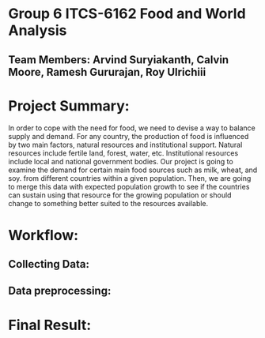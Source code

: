 # Group 6 ITCS-6162 Food and World Analysis
## Team Members: Arvind Suryiakanth, Calvin Moore, Ramesh Gururajan, Roy Ulrichiii

# Project Summary:
In order to cope with the need for food, we need to devise a way to balance supply and demand. For any country, the production of food is influenced by two main factors, natural resources and institutional support. Natural resources include fertile land, forest, water, etc. Institutional resources include local and national government bodies. Our project is going to examine the demand for certain main food sources such as milk, wheat, and soy. from different countries within a given population. Then, we are going to merge this data with expected population growth to see if the countries can sustain using that resource for the growing population or should change to something better suited to the resources available.

# Workflow:

## Collecting Data:


## Data preprocessing:


## 

# Final Result:
